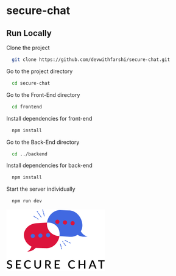 # secure-chat

## Run Locally

Clone the project

```bash
  git clone https://github.com/devwithfarshi/secure-chat.git
```

Go to the project directory

```bash
  cd secure-chat
```

Go to the Front-End directory

```bash
  cd frontend
```

Install dependencies for front-end

```bash
  npm install
```

Go to the Back-End directory

```bash
  cd ../backend
```

Install dependencies for back-end

```bash
  npm install
```

Start the server individually

```bash
  npm run dev
```

![Secure-Chat logo](./frontend/public/images/secure_chat_logo.png)
